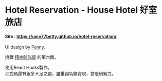 # Hotel Reservation - House Hotel 好室旅店
#### Site : https://ume77betty.github.io/hotel-reservation/


UI design by [Penny](https://challenge.thef2e.com/user/2232).

挑戰 [精神時光屋](https://challenge.thef2e.com/) 的第六關。

使用React Hooks製作。
<br/>
程式碼還有很多不足之處，盡量讓功能實現，會繼續努力。
